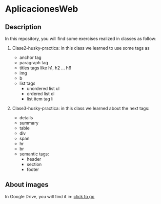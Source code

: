 # AplicacionesWeb
## Description
In this repository, you will find some exercises realized in classes as follow:
1) Clase2-husky-practica: in this class we learned to use some tags as
    * anchor tag
    * paragraph tag
    * titles tags like h1, h2 ... h6
    * img
    * b
    * list tags 
        * unordered list ul
        * ordered list ol
        * list item tag li

2) Clase3-husky-practica: in this class we learned about the next tags:
    * details
    * summary
    * table
    * div
    * span
    * hr
    * br
    * semantic tags:
        * header
        * section
        * footer


    

## About images
In Google Drive, you will find it in: [click to go](https://drive.google.com/drive/folders/1wCn96s0uwJHJv73HN-BPPk9NEVhHK5iB?usp=sharing )